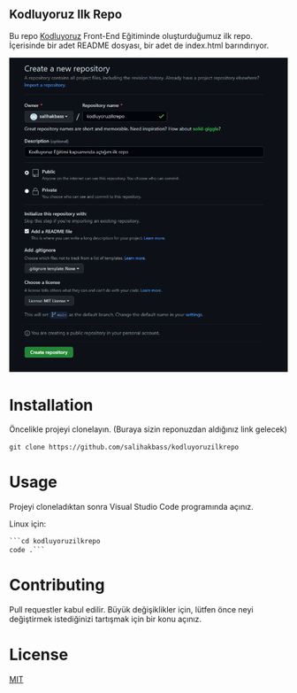 ## Kodluyoruz Ilk Repo
Bu repo [Kodluyoruz](https://kodluyoruz.org) Front-End Eğitiminde oluşturduğumuz ilk repo. İçerisinde bir adet README dosyası, bir adet de index.html barındırıyor.

![](https://github.com/salihakbass/kodluyoruzilkrepo/blob/master/gitÖdev.PNG)

# Installation

Öncelikle projeyi clonelayın. (Buraya sizin reponuzdan aldığınız link gelecek)

`git clone https://github.com/salihakbass/kodluyoruzilkrepo`

# Usage 

Projeyi cloneladıktan sonra Visual Studio Code programında açınız.

Linux için:

	```cd kodluyoruzilkrepo
	code .```

# Contributing

Pull requestler kabul edilir. Büyük değişiklikler için, lütfen önce neyi değiştirmek istediğinizi tartışmak için bir konu açınız.

# License

[MIT](https://choosealicense.com/licenses/mit/)